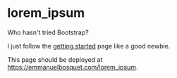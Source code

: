 # lorem_ipsum

Who hasn't tried Bootstrap?

I just follow the [getting started](https://getbootstrap.com/docs/5.0/getting-started/introduction/)
page like a good newbie.

This page should be deployed at <https://emmanuelbosquet.com/lorem_ipsum>.